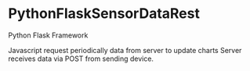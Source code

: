 # PythonFlaskSensorDataRest

Python Flask Framework

Javascript request periodically data from server to update charts
Server receives data via POST from sending device.